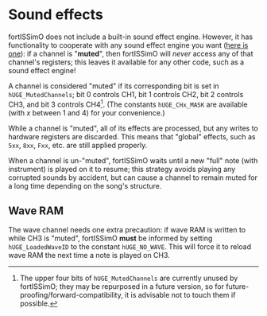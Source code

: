 # Sound effects

fortISSimO does not include a built-in sound effect engine.
However, it has functionality to cooperate with any sound effect engine you want ([here is one](https://daid.github.io/gbsfx-studio/)): if a channel is "**muted**", then fortISSimO will *never* access any of that channel's registers; this leaves it available for any other code, such as a sound effect engine!

A channel is considered "muted" if its corresponding bit is set in `hUGE_MutedChannels`; bit 0 controls CH1, bit 1 controls CH2, bit 2 controls CH3, and bit 3 controls CH4[^unused_bits].
(The constants `hUGE_CHx_MASK` are available (with <var>x</var> between 1 and 4) for your convenience.)

While a channel is "muted", all of its effects are processed, but any writes to hardware registers are discarded.
This means that "global" effects, such as `5xx`, `8xx`, `Fxx`, etc. are still applied properly.

When a channel is un-"muted", fortISSimO waits until a new "full" note (with instrument) is played on it to resume; this strategy avoids playing any corrupted sounds by accident, but can cause a channel to remain muted for a long time depending on the song's structure.

[^unused_bits]: The upper four bits of `hUGE_MutedChannels` are currently unused by fortISSimO; they may be repurposed in a future version, so for future-proofing/forward-compatibility, it is advisable not to touch them if possible.

## Wave RAM

The wave channel needs one extra precaution: if wave RAM is written to while CH3 is "muted", fortISSimO **must** be informed by setting `hUGE_LoadedWaveID` to the constant `hUGE_NO_WAVE`.
This will force it to reload wave RAM the next time a note is played on CH3.
